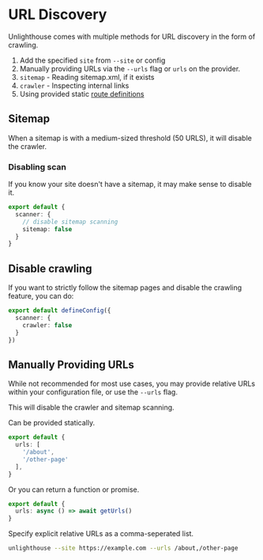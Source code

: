 # URL Discovery


Unlighthouse comes with multiple methods for URL discovery in the form of crawling.

1. Add the specified `site` from `--site` or config
2. Manually providing URLs via the `--urls` flag or `urls` on the provider.
3. `sitemap` - Reading sitemap.xml, if it exists 
4. `crawler` - Inspecting internal links 
5. Using provided static [route definitions](/glossary#route-definition)


## Sitemap

When a sitemap is with a medium-sized threshold (50 URLS), it will disable the crawler.

### Disabling scan

If you know your site doesn't have a sitemap, it may make sense to disable it.

```ts
export default {
  scanner: {
    // disable sitemap scanning
    sitemap: false
  }
}
```

## Disable crawling

If you want to strictly follow the sitemap pages and disable the crawling feature, you can do:

```ts
export default defineConfig({
  scanner: {
    crawler: false
  }
})
```

## Manually Providing URLs

While not recommended for most use cases, you may provide relative URLs within your configuration file, or use the `--urls` flag.

This will disable the crawler and sitemap scanning.

Can be provided statically.

```ts unlighthouse.config.ts
export default {
  urls: [
    '/about',
    '/other-page'
  ],
}
```

Or you can return a function or promise.

```ts unlighthouse.config.ts
export default {
  urls: async () => await getUrls()
}
```

Specify explicit relative URLs as a comma-seperated list.

```bash
unlighthouse --site https://example.com --urls /about,/other-page
```
